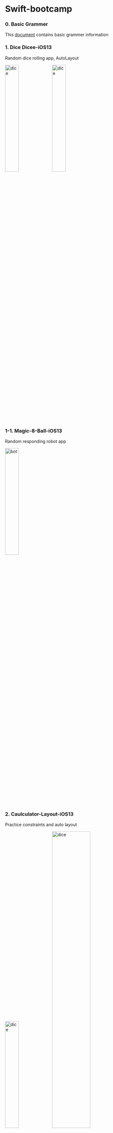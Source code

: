 # Swift-bootcamp

### 0. Basic Grammer
This [document](./0_Basic-Grammer/cheat_note.md) contains basic grammer information

### 1. Dice Dicee-iOS13	
Random dice rolling app, AutoLayout

<img src="./screenshot/dice-1.png" width="30%" alt="dice"></img>
<img src="./screenshot/dice-2.gif" width="30%" alt="dice"></img>

### 1-1. Magic-8-Ball-iOS13	
Random responding robot app

<img src="./screenshot/bot-1.gif" width="30%" alt="bot"></img>

### 2. Caulculator-Layout-iOS13	
Practice constraints and auto layout

<img src="./screenshot/calculator-1.png" width="30%" alt="dice"></img>
<img src="./screenshot/calculator-2.png" width="50%" alt="dice"></img>


### 3. Xylophone-iOS13	
Play audio file

<img src="./screenshot/xylophone.png" width="30%" alt="dice"></img>

### 4. Egg timer
Timer app using Timer API

<img src="./screenshot/egg-1.png" width="30%" alt="dice"></img>
<img src="./screenshot/egg-1.gif" width="30%" alt="dice"></img>


### 5. Quizzler
Quiz app using MVC pattern

<img src="./screenshot/quiz-1.png" width="30%" alt="dice"></img>
<img src="./screenshot/quiz-2.png" width="30%" alt="dice"></img>
<img src="./screenshot/quiz-3.gif" width="30%" alt="dice"></img>

### 5.1 Destini
Story game app using MVC pattern

<img src="./screenshot/destini-1.png" width="30%" alt="dice"></img>


### 6. BMI Calculator
MVC, View changing usin segue
Advanced [optional unwrapping](./0_Basic-Grammer/Swift_Optional_special.md)

<img src="./screenshot/bmi-1.png" width="20%" alt="dice"></img>
<img src="./screenshot/bmi-2.png" width="20%" alt="dice"></img>
<img src="./screenshot/bmi-3.png" width="20%" alt="dice"></img>
<img src="./screenshot/bmi-4.png" width="20%" alt="dice"></img>

### 6-1. Tipsy

<img src="./screenshot/tipsy-1.png" width="30%" alt="dice"></img>
<img src="./screenshot/tipsy-2.png" width="30%" alt="dice"></img>

### 7. Clima
Dark mode, UITextField, Delegate Design pattern, JSON, GPS, Swift [Protocol](./0_Basic-Grammer/Protocol.md), [Closure](./0_Basic-Grammer/Closure.md), [Delegate](./0_Basic-Grammer/Protocol.md), [Extensions](./0_Basic-Grammer/Extensions.md), 
[Open weather map API](https://openweathermap.org/current) used


<img src="./screenshot/clima-1.png" width="30%" alt="dice"></img>
<img src="./screenshot/clima-2.png" width="30%" alt="dice"></img>

### 7-1. ByteCoin
[CoinAPI](https://www.coinapi.io/)

### 8. FlashChat
Simple chatting app using [Firebase](https://firebase.google.com/), [Cocoapods](https://cocoapods.org/), [CLTypingLabel](https://github.com/cl7/CLTypingLabel), [IQKeyboardManager](https://github.com/hackiftekhar/IQKeyboardManager)
